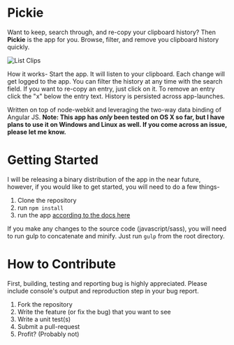 # Pickie

Want to keep, search through, and re-copy your clipboard history?  Then **Pickie** is the app for you.  Browse,
filter, and remove you clipboard history quickly. 

![List Clips](http://i.imgur.com/3aJOioU.png)

How it works- Start the app.  It will listen to your clipboard.  Each change will get logged to the app.  You can filter the history at any time with the search field.  If you want to re-copy an entry, just click on it.  To remove an entry click the "x" below the entry text.  History is persisted across app-launches.

Written on top of node-webkit and leveraging the two-way data binding of Angular JS.  **Note: This app has *only* been tested on OS X so far, but I have plans to use it on Windows and Linux as well.  If you come across an issue, please let me know.**

# Getting Started
I will be releasing a binary distribution of the app in the near future, however, if you would
like to get started, you will need to do a few things-

1. Clone the repository
2. run `npm install`
4. run the app [according to the docs here](https://github.com/rogerwang/node-webkit/wiki/How-to-run-apps "Running Node-Webkit Apps")

If you make any changes to the source code (javascript/sass), you will need to run gulp to concatenate and minify.  Just run `gulp` from the root directory.

# How to Contribute

First, building, testing and reporting bug is highly appreciated. Please include console's output and reproduction step in your bug report.

1. Fork the repository
2. Write the feature (or fix the bug) that you want to see
3. Write a unit test(s)
4. Submit a pull-request
5. Profit? (Probably not)
